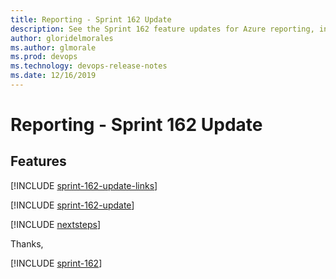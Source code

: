 ```yaml
---
title: Reporting - Sprint 162 Update
description: See the Sprint 162 feature updates for Azure reporting, including next steps.
author: gloridelmorales
ms.author: glmorale
ms.prod: devops
ms.technology: devops-release-notes
ms.date: 12/16/2019
---
```


# Reporting - Sprint 162 Update

## Features

[!INCLUDE [sprint-162-update-links](../_shared/reporting/sprint-162-update-links.md)]

[!INCLUDE [sprint-162-update](../_shared/reporting/sprint-162-update.md)]

[!INCLUDE [nextsteps](../_shared/nextsteps.md)]

Thanks,

[!INCLUDE [sprint-162](../_shared/signer/sprint-162.md)]